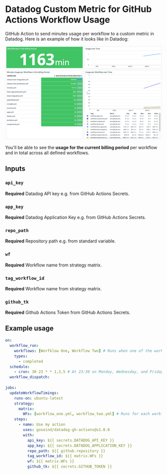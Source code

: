 # Datadog Custom Metric for GitHub Actions Workflow Usage

GitHub Action to send minutes usage per workflow to a custom metric in Datadog. Here is an example of how it looks like in Datadog:

![Datadog Example](example_datadog.png)

You'll be able to see the **usage for the current billing period** per workflow and in total across all defined workflows.

## Inputs

### `api_key`

**Required** Datadog API key e.g. from GitHub Actions Secrets.

### `app_key`

**Required** Datadog Application Key e.g. from GitHub Actions Secrets.

### `repo_path`

**Required** Repository path e.g. from standard variable.

### `wf`

**Required** Workflow name from strategy matrix.

### `tag_workflow_id`

**Required** Workflow name from strategy matrix.

### `github_tk`

**Required** Github Actions Token from GitHub Actions Secrets.

## Example usage

```yml
on:
  workflow_run:
    workflows: [Worfklow One, Workflow Two] # Runs when one of the workflow defined in the brackets is run and completed
    types:
      - completed
  schedule:
    - cron: 30 23 * * 1,3,5 # At 23:30 on Monday, Wednesday, and Friday
  workflow_dispatch:

jobs:
  updateWorkflowTimings:
    runs-on: ubuntu-latest
    strategy:
      matrix:
        WFs: [workflow_one.yml, workflow_two.yml] # Runs for each workflow defined in the brackets
    steps:
      - name: Use my action
        uses: goseind/datadog-gh-actions@v1.0.0
        with:
          api_key: ${{ secrets.DATADOG_API_KEY }}
          app_key: ${{ secrets.DATADOG_APPLICATION_KEY }}
          repo_path: ${{ github.repository }}
          tag_workflow_id: ${{ matrix.WFs }}
          wf: ${{ matrix.WFs }}
          github_tk: ${{ secrets.GITHUB_TOKEN }}
```